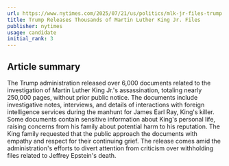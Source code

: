 ```yaml
---
url: https://www.nytimes.com/2025/07/21/us/politics/mlk-jr-files-trump.html
title: Trump Releases Thousands of Martin Luther King Jr. Files
publisher: nytimes
usage: candidate
initial_rank: 3
---
```

## Article summary
The Trump administration released over 6,000 documents related to the investigation of Martin Luther King Jr.'s assassination, totaling nearly 250,000 pages, without prior public notice. The documents include investigative notes, interviews, and details of interactions with foreign intelligence services during the manhunt for James Earl Ray, King's killer. Some documents contain sensitive information about King's personal life, raising concerns from his family about potential harm to his reputation. The King family requested that the public approach the documents with empathy and respect for their continuing grief. The release comes amid the administration's efforts to divert attention from criticism over withholding files related to Jeffrey Epstein's death.
